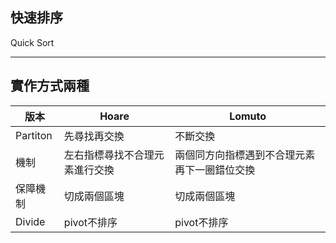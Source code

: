 ## 快速排序

Quick Sort

---

## 實作方式兩種

| 版本     | Hoare                          | Lomuto                                       |
| -------- | ------------------------------ | -------------------------------------------- |
| Partiton | 先尋找再交換                   | 不斷交換                                     |
| 機制     | 左右指標尋找不合理元素進行交換 | 兩個同方向指標遇到不合理元素再下一圈錯位交換 |
| 保障機制 | 切成兩個區塊                   | 切成兩個區塊                                 |
| Divide   | pivot不排序                    | pivot不排序                                  |